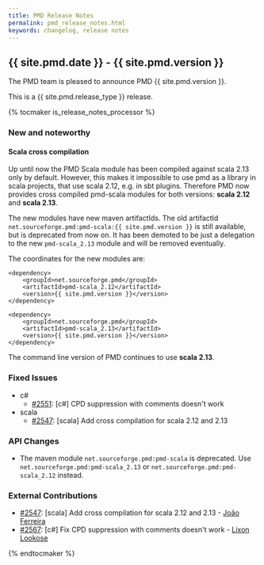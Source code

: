 ```yaml
---
title: PMD Release Notes
permalink: pmd_release_notes.html
keywords: changelog, release notes
---
```


## {{ site.pmd.date }} - {{ site.pmd.version }}

The PMD team is pleased to announce PMD {{ site.pmd.version }}.

This is a {{ site.pmd.release_type }} release.

{% tocmaker is_release_notes_processor %}

### New and noteworthy

#### Scala cross compilation

Up until now the PMD Scala module has been compiled against scala 2.13 only by default.
However, this makes it impossible to use pmd as a library in scala projects,
that use scala 2.12, e.g. in sbt plugins. Therefore PMD now provides cross compiled pmd-scala
modules for both versions: **scala 2.12** and **scala 2.13**.

The new modules have new maven artifactIds. The old artifactId `net.sourceforge.pmd:pmd-scala:{{ site.pmd.version }}`
is still available, but is deprecated from now on. It has been demoted to be just a delegation to the new
`pmd-scala_2.13` module and will be removed eventually.

The coordinates for the new modules are:

```
<dependency>
    <groupId>net.sourceforge.pmd</groupId>
    <artifactId>pmd-scala_2.12</artifactId>
    <version>{{ site.pmd.version }}</version>
</dependency>

<dependency>
    <groupId>net.sourceforge.pmd</groupId>
    <artifactId>pmd-scala_2.13</artifactId>
    <version>{{ site.pmd.version }}</version>
</dependency>
```

The command line version of PMD continues to use **scala 2.13**.

### Fixed Issues

*   c#
    *   [#2551](https://github.com/pmd/pmd/issues/2551): \[c#] CPD suppression with comments doesn't work
*   scala
    *   [#2547](https://github.com/pmd/pmd/pull/2547): \[scala] Add cross compilation for scala 2.12 and 2.13

### API Changes

*   The maven module `net.sourceforge.pmd:pmd-scala` is deprecated. Use `net.sourceforge.pmd:pmd-scala_2.13`
    or `net.sourceforge.pmd:pmd-scala_2.12` instead.

### External Contributions

*   [#2547](https://github.com/pmd/pmd/pull/2547): \[scala] Add cross compilation for scala 2.12 and 2.13 - [João Ferreira](https://github.com/jtjeferreira)
*   [#2567](https://github.com/pmd/pmd/pull/2567): \[c#] Fix CPD suppression with comments doesn't work - [Lixon Lookose](https://github.com/LixonLookose)

{% endtocmaker %}

